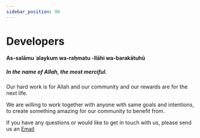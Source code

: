 ```yaml
---
sidebar_position: 98
---
```


# Developers
#### As-salāmu ʿalaykum wa-raḥmatu -llāhi wa-barakātuhū

##### In the name of Allah, the most merciful.


Our hard work is for Allah and our community and our rewards are for the next life. 

We are willing to work together with anyone with same goals and intentions, to create something amazing for our community to benefit from.


If you have any questions or would like to get in touch with us, please send us an [Email](mailto:masjidplus@gmail.com)

